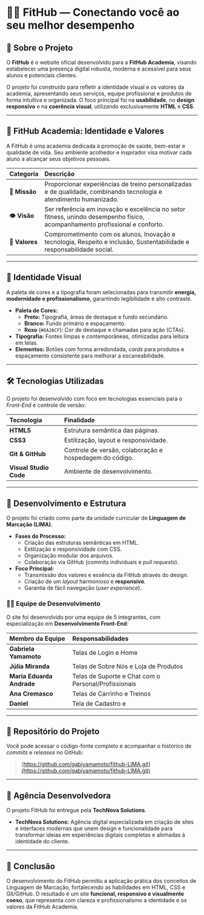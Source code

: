 # 🏋️‍♀️ FitHub — Conectando você ao seu melhor desempenho

## 📘 Sobre o Projeto

O **FitHub** é o website oficial desenvolvido para a **FitHub Academia**, visando estabelecer uma presença digital robusta, moderna e acessível para seus alunos e potenciais clientes.

O projeto foi construído para refletir a identidade visual e os valores da academia, apresentando seus serviços, equipe profissional e produtos de forma intuitiva e organizada. O foco principal foi na **usabilidade**, no **design responsivo** e na **coerência visual**, utilizando exclusivamente **HTML** e **CSS**.

---

## 🏢 FitHub Academia: Identidade e Valores

A FitHub é uma academia dedicada à promoção de saúde, bem-estar e qualidade de vida. Seu ambiente acolhedor e inspirador visa motivar cada aluno a alcançar seus objetivos pessoais.

| Categoria | Descrição |
| :--- | :--- |
| **💬 Missão** | Proporcionar experiências de treino personalizadas e de qualidade, combinando tecnologia e atendimento humanizado. |
| **👁️ Visão** | Ser referência em inovação e excelência no setor fitness, unindo desempenho físico, acompanhamento profissional e conforto. |
| **💎 Valores** | Comprometimento com os alunos, Inovação e tecnologia, Respeito e inclusão, Sustentabilidade e responsabilidade social. |

---

## 🎨 Identidade Visual

A paleta de cores e a tipografia foram selecionadas para transmitir **energia, modernidade e profissionalismo**, garantindo legibilidade e alto contraste.

* **Paleta de Cores:**
    * **Preto:** Tipografia, áreas de destaque e fundo secundário.
    * **Branco:** Fundo primário e espaçamento.
    * **Roxo** (`#6A2ACF`): Cor de destaque e chamadas para ação (CTAs).
* **Tipografia:** Fontes limpas e contemporâneas, otimizadas para leitura em telas.
* **Elementos:** Botões com forma arredondada, *cards* para produtos e espaçamento consistente para melhorar a escaneabilidade.

---

## 🛠️ Tecnologias Utilizadas

O projeto foi desenvolvido com foco em tecnologias essenciais para o *Front-End* e controle de versão:

| Tecnologia | Finalidade |
| :--- | :--- |
| **HTML5** | Estrutura semântica das páginas. |
| **CSS3** | Estilização, layout e responsividade. |
| **Git & GitHub** | Controle de versão, colaboração e hospedagem do código. |
| **Visual Studio Code** | Ambiente de desenvolvimento. |

---

## 🧩 Desenvolvimento e Estrutura

O projeto foi criado como parte da unidade curricular de **Linguagem de Marcação (LIMA)**.

* **Fases do Processo:**
    * Criação das estruturas semânticas em HTML.
    * Estilização e responsividade com CSS.
    * Organização modular dos arquivos.
    * Colaboração via GitHub (commits individuais e *pull requests*).
* **Foco Principal:**
    * Transmissão dos valores e essência da FitHub através do design.
    * Criação de um *layout* harmonioso e **responsivo**.
    * Garantia de fácil navegação (*user experience*).

### 👩‍💻 Equipe de Desenvolvimento

O site foi desenvolvido por uma equipe de 5 integrantes, com especialização em **Desenvolvimento Front-End**:

| Membro da Equipe | Responsabilidades |
| :--- | :--- |
| **Gabriela Yamamoto** | Telas de Login e Home |
| **Júlia Miranda** | Telas de Sobre Nós e Loja de Produtos |
| **Maria Eduarda Andrade** | Telas de Suporte e Chat com o Personal/Profissionais |
| **Ana Cremasco** | Telas de Carrinho e Treinos |
| **Daniel** | Tela de Cadastro e |

---

## 🔗 Repositório do Projeto

Você pode acessar o código-fonte completo e acompanhar o histórico de *commits* e *releases* no GitHub:

> [https://github.com/gabiyamamoto/fithub-LIMA.git](https://github.com/gabiyamamoto/fithub-LIMA.git)

---

## 💼 Agência Desenvolvedora

O projeto FitHub foi entregue pela **TechNova Solutions**.

* **TechNova Solutions:** Agência digital especializada em criação de sites e interfaces modernas que unem design e funcionalidade para transformar ideias em experiências digitais completas e alinhadas à identidade do cliente.

---

## 🎯 Conclusão

O desenvolvimento do FitHub permitiu a aplicação prática dos conceitos de Linguagem de Marcação, fortalecendo as habilidades em HTML, CSS e Git/GitHub. O resultado é um site **funcional, responsivo e visualmente coeso**, que representa com clareza e profissionalismo a identidade e os valores da FitHub Academia.